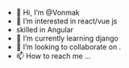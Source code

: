 - 👋 Hi, I’m @Vonmak
- 👀 I’m interested in react/vue js
- skilled in Angular
- 🌱 I’m currently learning django
- 💞️ I’m looking to collaborate on .
- 📫 How to reach me ...

<!---
Vonmak/Vonmak is a ✨ special ✨ repository because its `README.md` (this file) appears on your GitHub profile.
You can click the Preview link to take a look at your changes.
--->

